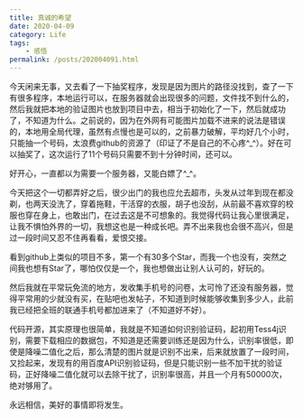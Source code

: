 ```yaml
---
title: 真诚的希望
date: 2020-04-09
category: Life
tags:
    - 感悟
permalink: /posts/202004091.html
---
```


今天闲来无事，又去看了一下抽奖程序，发现是因为图片的路径没找到，查了一下有很多程序，本地运行可以，在服务器就会出现很多的问题，文件找不到什么的，然后我就把本地的验证图片也放到项目中去，相当于初始化了一下，然后就成功了，不知道为什么。之前说的，因为在外网有可能图片加载不进来的说法是错误的，本地用全局代理，虽然有点慢也是可以的，之前暴力破解，平均好几个小时，只能抽一个号码，太浪费github的资源了（印证了不是自己的不心疼^_^）。好在可以抽奖了，这次运行了11个号码只需要不到十分钟时间，还可以。

好开心，一直都以为需要一个服务器，又能白嫖了^_^。

今天把这个一切都弄好之后，很少出门的我也应允去超市，头发从过年到现在都没剃，也两天没洗了，穿着拖鞋，干活穿的衣服，胡子也没刮，从前最不喜欢穿的校服也穿在身上，也敢出门，在过去这是不可想象的。我觉得代码让我心里很满足，让我不惧怕外界的一切，我想这也是一种成长吧。弄不出来我也会很不高兴，但是过一段时间又忍不住再看看，爱恨交接。

看到github上类似的项目不多，第一个有30多个Star，而我一个也没有，突然之间我也想有Star了，哪怕仅仅是一个，我也想做出让别人认可的，好玩的。

然后我就在平常玩免流的地方，发收集手机号的问卷，太可怜了还没有服务器，觉得平常用的少就没有买，在贴吧也发帖子，不知道到时候能够收集到多少人，此前我已经把全班的联通手机号都加进来了（不知道好不好）。

代码开源，其实原理也很简单，我就是不知道如何识别验证码，起初用Tess4j识别，需要下载相应的数据包，不知道是还需要训练还是因为什么，识别率很低，即使是降噪二值化之后，那么清楚的图片就是识别不出来，后来就放置了一段时间，又捡起来，发现有的用百度API识别验证码，但是只能识别一些不加干扰的验证码，正好降噪二值化就可以去除干扰了，识别率很高，并且一个月有50000次，绝对够用了。

永远相信，美好的事情即将发生。